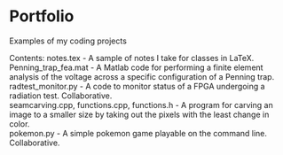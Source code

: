 # Portfolio
Examples of my coding projects

Contents:
notes.tex - A sample of notes I take for classes in LaTeX.  
Penning_trap_fea.mat - A Matlab code for performing a finite element analysis of the voltage across a specific configuration of a Penning trap.  
radtest_monitor.py - A code to monitor status of a FPGA undergoing a radiation test. Collaborative.  
seamcarving.cpp, functions.cpp, functions.h - A program for carving an image to a smaller size by taking out the pixels with the least change in color.  
pokemon.py - A simple pokemon game playable on the command line. Collaborative.  

